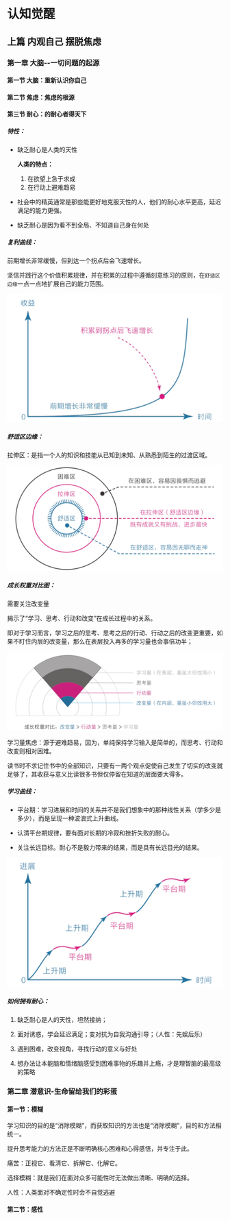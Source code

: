 # 认知觉醒

## 上篇 内观自己 摆脱焦虑

### 第一章 大脑--一切问题的起源

#### 第一节 大脑：重新认识你自己

#### 第二节 焦虑：焦虑的根源

#### 第三节 耐心：的耐心者得天下

##### 特性：

- 缺乏耐心是人类的天性

  **人类的特点：**

  1. 在欲望上急于求成
  2. 在行动上避难趋易

- 社会中的精英通常是那些能更好地克服天性的人，他们的耐心水平更高，延迟满足的能力更强。

- 缺乏耐心是因为看不到全局、不知道自己身在何处

  

##### 复利曲线：

前期增长非常缓慢，但到达一个拐点后会飞速增长。

坚信并践行这个价值积累规律，并在积累的过程中遵循刻意练习的原则，在`舒适区边缘`一点一点地扩展自己的能力范围。

![image-20230108133202320](认知觉醒.assets/image-20230108133202320.png)

##### 舒适区边缘：

拉伸区：是指一个人的知识和技能从已知到未知、从熟悉到陌生的过渡区域。

![image-20230108112652131](认知觉醒.assets/image-20230108112652131.png)

##### 成长权重对比图：

需要关注改变量

揭示了“学习、思考、行动和改变”在成长过程中的关系。

即对于学习而言，学习之后的思考、思考之后的行动、行动之后的改变更重要，如果不盯住内层的改变量，那么在表层投入再多的学习量也会事倍功半；



![image-20230108134337363](认知觉醒.assets/image-20230108134337363.png)

学习量焦虑：源于避难趋易，因为，单纯保持学习输入是简单的，而思考、行动和改变则相对困难。

读书时不求记住书中的全部知识，只要有一两个观点促使自己发生了切实的改变就足够了，其收获与意义比读很多书但仅停留在知道的层面要大得多。



##### 学习曲线：

- 平台期：学习进展和时间的关系并不是我们想象中的那种线性关系（学多少是多少），而是呈现一种波浪式上升曲线。

- 认清平台期规律，要有面对长期的冷寂和挫折失败的耐心。
- 关注长远目标。耐心不是毅力带来的结果，而是具有长远目光的结果。



![image-20230108153051961](认知觉醒.assets/image-20230108153051961.png)

##### 如何拥有耐心：

1. 缺乏耐心是人的天性，坦然接纳；

2. 面对诱惑，学会延迟满足；变对抗为自我沟通引导；（人性：先娱后乐）

3. 遇到困难，改变视角，寻找行动的意义与好处

4. 想办法让本能脑和情绪脑感受到困难事物的乐趣并上瘾，才是理智脑的最高级的策略

   



### 第二章 潜意识-生命留给我们的彩蛋

#### 第一节：模糊

学习知识的目的是“消除模糊”，而获取知识的方法也是“消除模糊”，目的和方法相统一。

提升思考能力的方法正是不断明确核心困难和心得感悟，并专注于此。

痛苦：正视它、看清它、拆解它、化解它。

选择模糊：就是我们在面对众多可能性时无法做出清晰、明确的选择。

人性：人类面对不确定性时会不自觉逃避



#### 第二节：感性